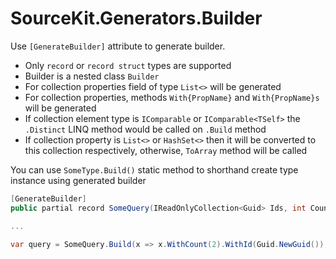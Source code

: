 # SourceKit.Generators.Builder

Use `[GenerateBuilder]` attribute to generate builder.

- Only `record` or `record struct` types are supported 
- Builder is a nested class `Builder`
- For collection properties field of type `List<>` will be generated
- For collection properties, methods `With{PropName}` and `With{PropName}s` will be generated
- If collection element type is `IComparable` or `IComparable<TSelf>` the `.Distinct` LINQ method would be called on `.Build` method
- If collection property is `List<>` or `HashSet<>` then it will be converted to this collection respectively, otherwise, `ToArray` method will be called

You can use `SomeType.Build()` static method to shorthand create type instance using generated builder

```csharp
[GenerateBuilder]
public partial record SomeQuery(IReadOnlyCollection<Guid> Ids, int Count);

...

var query = SomeQuery.Build(x => x.WithCount(2).WithId(Guid.NewGuid());
```